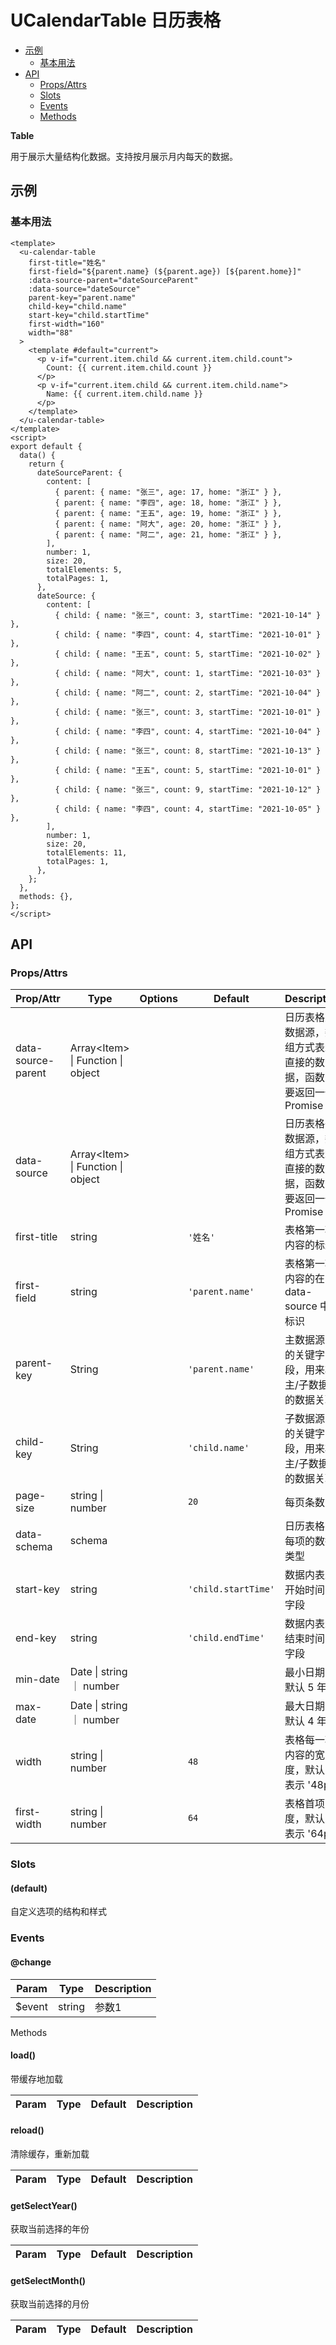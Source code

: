<!-- 该 README.md 根据 api.yaml 和 docs/*.md 自动生成，为了方便在 GitHub 和 NPM 上查阅。如需修改，请查看源文件 -->

# UCalendarTable 日历表格

- [示例](#示例)
    - [基本用法](#基本用法)
- [API]()
    - [Props/Attrs](#propsattrs)
    - [Slots](#slots)
    - [Events](#events)
    - [Methods](#methods)

**Table**

用于展示大量结构化数据。支持按月展示月内每天的数据。

## 示例
### 基本用法

```vue
<template>
  <u-calendar-table
    first-title="姓名"
    first-field="${parent.name} (${parent.age}) [${parent.home}]"
    :data-source-parent="dateSourceParent"
    :data-source="dateSource"
    parent-key="parent.name"
    child-key="child.name"
    start-key="child.startTime"
    first-width="160"
    width="88"
  >
    <template #default="current">
      <p v-if="current.item.child && current.item.child.count">
        Count: {{ current.item.child.count }}
      </p>
      <p v-if="current.item.child && current.item.child.name">
        Name: {{ current.item.child.name }}
      </p>
    </template>
  </u-calendar-table>
</template>
<script>
export default {
  data() {
    return {
      dateSourceParent: {
        content: [
          { parent: { name: "张三", age: 17, home: "浙江" } },
          { parent: { name: "李四", age: 18, home: "浙江" } },
          { parent: { name: "王五", age: 19, home: "浙江" } },
          { parent: { name: "阿大", age: 20, home: "浙江" } },
          { parent: { name: "阿二", age: 21, home: "浙江" } },
        ],
        number: 1,
        size: 20,
        totalElements: 5,
        totalPages: 1,
      },
      dateSource: {
        content: [
          { child: { name: "张三", count: 3, startTime: "2021-10-14" } },
          { child: { name: "李四", count: 4, startTime: "2021-10-01" } },
          { child: { name: "王五", count: 5, startTime: "2021-10-02" } },
          { child: { name: "阿大", count: 1, startTime: "2021-10-03" } },
          { child: { name: "阿二", count: 2, startTime: "2021-10-04" } },
          { child: { name: "张三", count: 3, startTime: "2021-10-01" } },
          { child: { name: "李四", count: 4, startTime: "2021-10-04" } },
          { child: { name: "张三", count: 8, startTime: "2021-10-13" } },
          { child: { name: "王五", count: 5, startTime: "2021-10-01" } },
          { child: { name: "张三", count: 9, startTime: "2021-10-12" } },
          { child: { name: "李四", count: 4, startTime: "2021-10-05" } },
        ],
        number: 1,
        size: 20,
        totalElements: 11,
        totalPages: 1,
      },
    };
  },
  methods: {},
};
</script>
```

## API
### Props/Attrs

| Prop/Attr | Type | Options | Default | Description |
| --------- | ---- | ------- | ------- | ----------- |
| data-source-parent | Array\<Item\> \| Function \| object |  |  | 日历表格主数据源，数组方式表示直接的数据，函数需要返回一个 Promise |
| data-source | Array\<Item\> \| Function \| object |  |  | 日历表格子数据源，数组方式表示直接的数据，函数需要返回一个 Promise |
| first-title | string |  | `'姓名'` | 表格第一项内容的标题 |
| first-field | string |  | `'parent.name'` | 表格第一项内容的在 data-source 中的标识 |
| parent-key | String |  | `'parent.name'` | 主数据源中的关键字段，用来将主/子数据源的数据关联 |
| child-key | String |  | `'child.name'` | 子数据源中的关键字段，用来将主/子数据源的数据关联 |
| page-size | string \| number |  | `20` | 每页条数 |
| data-schema | schema |  |  | 日历表格中每项的数据类型 |
| start-key | string |  | `'child.startTime'` | 数据内表示开始时间的字段 |
| end-key | string |  | `'child.endTime'` | 数据内表示结束时间的字段 |
| min-date | Date \| string ｜ number |  |  | 最小日期，默认 5 年前 |
| max-date | Date \| string ｜ number |  |  | 最大日期，默认 4 年后 |
| width | string \| number |  | `48` | 表格每一项内容的宽度，默认 48 表示 '48px' |
| first-width | string \| number |  | `64` | 表格首项宽度，默认 64 表示 '64px' |

### Slots

#### (default)

自定义选项的结构和样式

### Events

#### @change



| Param | Type | Description |
| ----- | ---- | ----------- |
| $event | string | 参数1 |

Methods

#### load()

带缓存地加载

| Param | Type | Default | Description |
| ----- | ---- | ------- | ----------- |

#### reload()

清除缓存，重新加载

| Param | Type | Default | Description |
| ----- | ---- | ------- | ----------- |

#### getSelectYear()

获取当前选择的年份

| Param | Type | Default | Description |
| ----- | ---- | ------- | ----------- |

#### getSelectMonth()

获取当前选择的月份

| Param | Type | Default | Description |
| ----- | ---- | ------- | ----------- |

